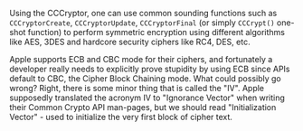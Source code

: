 
Using the CCCryptor, one can use common sounding functions such as
`CCCryptorCreate`, `CCCryptorUpdate`, `CCCryptorFinal` (or simply `CCCrypt()`
one-shot function) to perform symmetric encryption using different
algorithms like AES, 3DES and hardcore security ciphers like RC4, DES,
etc.

Apple supports ECB and CBC mode for their ciphers, and fortunately a
developer really needs to explicitly prove stupidity by using ECB since
APIs default to CBC, the Cipher Block Chaining mode. What could possibly
go wrong? Right, there is some minor thing that is called the "IV".
Apple supposedly translated the acronym IV to "Ignorance Vector" when
writing their Common Crypto API man-pages, but we should read
"Initialization Vector" - used to initialize the very first block of
cipher text.
